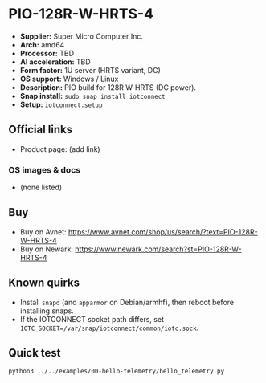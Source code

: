 # PIO-128R-W-HRTS-4

- **Supplier:** Super Micro Computer  Inc.
- **Arch:** amd64
- **Processor:** TBD
- **AI acceleration:** TBD
- **Form factor:** 1U server (HRTS variant, DC)
- **OS support:** Windows / Linux
- **Description:** PIO build for 128R W‑HRTS (DC power).
- **Snap install:** `sudo snap install iotconnect`
- **Setup:** `iotconnect.setup`

## Official links
- Product page: (add link)

### OS images & docs
- (none listed)

## Buy
- Buy on Avnet: https://www.avnet.com/shop/us/search/?text=PIO-128R-W-HRTS-4
- Buy on Newark: https://www.newark.com/search?st=PIO-128R-W-HRTS-4

## Known quirks
- Install `snapd` (and `apparmor` on Debian/armhf), then reboot before installing snaps.
- If the IOTCONNECT socket path differs, set `IOTC_SOCKET=/var/snap/iotconnect/common/iotc.sock`.

## Quick test
```bash
python3 ../../examples/00-hello-telemetry/hello_telemetry.py
```
